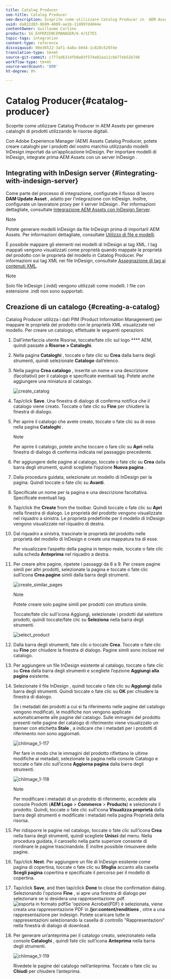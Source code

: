 ```yaml
---
title: Catalog Producer
seo-title: Catalog Producer
seo-description: Scoprite come utilizzare Catalog Producer in  AEM Assets per generare cataloghi di prodotti utilizzando le risorse digitali.
uuid: da822d83-8b99-4089-ae1b-11d897d4044e
contentOwner: Guillaume Carlino
products: SG_EXPERIENCEMANAGER/6.4/SITES
topic-tags: integration
content-type: reference
discoiquuid: 90e36522-3af1-4a8a-b044-1c828c52974e
translation-type: tm+mt
source-git-commit: c777ad6314fb0a83f574e82aa11cb677eb52b7d6
workflow-type: tm+mt
source-wordcount: '899'
ht-degree: 0%

---
```



# Catalog Producer{#catalog-producer}

Scoprite come utilizzare Catalog Producer in  AEM Assets per generare cataloghi di prodotti utilizzando le risorse digitali.

Con Adobe Experience Manager (AEM) Assets Catalog Producer, potete creare cataloghi per i prodotti del vostro marchio utilizzando  modelli InDesign importati da un’applicazione  InDesign. Per importare  modelli di InDesign, integrate prima  AEM Assets con un server InDesign .

## Integrating with InDesign server {#integrating-with-indesign-server}

Come parte del processo di integrazione, configurate il flusso di lavoro **DAM Update Asset** , adatto per l&#39;integrazione con  InDesign. Inoltre, configurate un lavoratore proxy per il server InDesign . Per informazioni dettagliate, consultate [Integrazione  AEM Assets con  InDesign Server](/help/assets/indesign.md).

>[!NOTE]
>
>Potete generare modelli  InDesign da file  InDesign prima di importarli  AEM Assets. Per informazioni dettagliate, consultate [Utilizzo di file e modelli](https://helpx.adobe.com/indesign/using/files-templates.html).
>
>È possibile mappare gli elementi nei modelli di InDesign  ai tag XML. I tag mappati vengono visualizzati come proprietà quando mappate le proprietà del prodotto con le proprietà del modello in Catalog Producer. Per informazioni sui tag XML nei file  InDesign, consultate [Assegnazione di tag ai contenuti XML](https://helpx.adobe.com/indesign/using/tagging-content-xml.html).

>[!NOTE]
>
>Solo  file InDesign (.indd) vengono utilizzati come modelli. I file con estensione .indt non sono supportati.

## Creazione di un catalogo {#creating-a-catalog}

Catalog Producer utilizza i dati PIM (Product Information Management) per mappare le proprietà del prodotto con le proprietà XML visualizzate nel modello. Per creare un catalogo, effettuate le seguenti operazioni:

1. Dall’interfaccia utente Risorse, toccate/fate clic sul logo **** AEM, quindi passate a **Risorse > Cataloghi**.
1. Nella pagina **Cataloghi** , toccate o fate clic su **Crea** dalla barra degli strumenti, quindi selezionate **Catalogo** dall’elenco.
1. Nella pagina **Crea catalogo** , inserite un nome e una descrizione (facoltativi) per il catalogo e specificate eventuali tag. Potete anche aggiungere una miniatura al catalogo.

   ![create_catalog](assets/create_catalog.png)

1. Tap/click **Save**. Una finestra di dialogo di conferma notifica che il catalogo viene creato. Toccate o fate clic su **Fine** per chiudere la finestra di dialogo.
1. Per aprire il catalogo che avete creato, toccate o fate clic su di esso nella pagina **Cataloghi** .

   >[!NOTE]
   >
   >Per aprire il catalogo, potete anche toccare o fare clic su **Apri** nella finestra di dialogo di conferma indicata nel passaggio precedente.

1. Per aggiungere delle pagine al catalogo, toccate o fate clic su **Crea** dalla barra degli strumenti, quindi scegliete l’opzione **Nuova pagina** .
1. Dalla procedura guidata, selezionate un modello di InDesign  per la pagina. Quindi toccate o fate clic su **Avanti**.
1. Specificate un nome per la pagina e una descrizione facoltativa. Specificate eventuali tag.
1. Tap/click the **Create** from the toolbar. Quindi toccate o fate clic su **Apri** nella finestra di dialogo. Le proprietà del prodotto vengono visualizzate nel riquadro a sinistra. Le proprietà predefinite per il modello di InDesign  vengono visualizzate nel riquadro di destra.
1. Dal riquadro a sinistra, trascinate le proprietà del prodotto nelle proprietà del modello di InDesign  e create una mappatura tra di esse.

   Per visualizzare l’aspetto della pagina in tempo reale, toccate o fate clic sulla scheda **Anteprima** nel riquadro a destra.

1. Per creare altre pagine, ripetete i passaggi da 6 a 9. Per creare pagine simili per altri prodotti, selezionate la pagina e toccate o fate clic sull’icona **Crea pagine** simili dalla barra degli strumenti.

   ![create_similar_pages](assets/create_similar_pages.png)

   >[!NOTE]
   >
   >Potete creare solo pagine simili per prodotti con struttura simile.

   Toccate/fate clic sull&#39;icona Aggiungi, selezionate i prodotti dal selettore prodotti, quindi toccate/fate clic su **Seleziona** nella barra degli strumenti.

   ![select_product](assets/select_product.png)

1. Dalla barra degli strumenti, fate clic o toccate **Crea**. Toccate o fate clic su **Fine** per chiudere la finestra di dialogo. Pagine simili sono incluse nel catalogo.
1. Per aggiungere un file  InDesign esistente al catalogo, toccate o fate clic su **Crea** dalla barra degli strumenti e scegliete l’opzione **Aggiungi alla pagina** esistente.
1. Selezionate il file InDesign , quindi toccate o fate clic su **Aggiungi** dalla barra degli strumenti. Quindi toccate o fate clic su **OK** per chiudere la finestra di dialogo.

   Se i metadati dei prodotti a cui si fa riferimento nelle pagine del catalogo vengono modificati, le modifiche non vengono applicate automaticamente alle pagine del catalogo. Sulle immagini del prodotto presenti nelle pagine del catalogo di riferimento viene visualizzato un banner con etichetta **Stale** , a indicare che i metadati per i prodotti di riferimento non sono aggiornati.

   ![chlimage_1-117](assets/chlimage_1-117.png)

   Per fare in modo che le immagini del prodotto riflettano le ultime modifiche ai metadati, selezionate la pagina nella console Catalogo e toccate o fate clic sull’icona **Aggiorna pagina** dalla barra degli strumenti.

   ![chlimage_1-118](assets/chlimage_1-118.png)

   >[!NOTE]
   >
   >Per modificare i metadati di un prodotto di riferimento, accedete alla console Prodotti (**AEM Logo** > **Commerce** > **Products**) e selezionate il prodotto. Quindi, toccate o fate clic sull’icona **Visualizza proprietà** dalla barra degli strumenti e modificate i metadati nella pagina Proprietà della risorsa.

1. Per ridisporre le pagine nel catalogo, toccate o fate clic sull’icona **Crea** nella barra degli strumenti, quindi scegliete **Unisci** dal menu. Nella procedura guidata, il carosello nella parte superiore consente di riordinare le pagine trascinandole. È inoltre possibile rimuovere delle pagine.

1. Tap/click **Next**. Per aggiungere un file di InDesign  esistente come pagina di copertina, toccate o fate clic su **Sfoglia** accanto alla casella **Scegli pagina** copertina e specificate il percorso per il modello di copertina.
1. Tap/click **Save**, and then tap/click **Done** to close the confirmation dialog.
Selezionando l&#39;opzione **Fine** , si apre una finestra di dialogo per selezionare se si desidera una rappresentazione .pdf.
   ![esporta in formato pdf](assets/CatalogPDF.png)Se &#39;opzione Acrobat(PDF) è selezionata, viene creata una rappresentazione PDF in **/jcr:content/renditions** , oltre a una rappresentazione per indesign. Potete scaricare tutte le rappresentazioni selezionando la casella di controllo &quot;Rappresentazioni&quot; nella finestra di dialogo di download.

1. Per generare un’anteprima per il catalogo creato, selezionatelo nella console **Cataloghi** , quindi fate clic sull’icona **Anteprima** nella barra degli strumenti.

   ![chlimage_1-119](assets/chlimage_1-119.png)

   Rivedete le pagine del catalogo nell’anteprima. Toccate o fate clic su **Chiudi** per chiudere l’anteprima.

